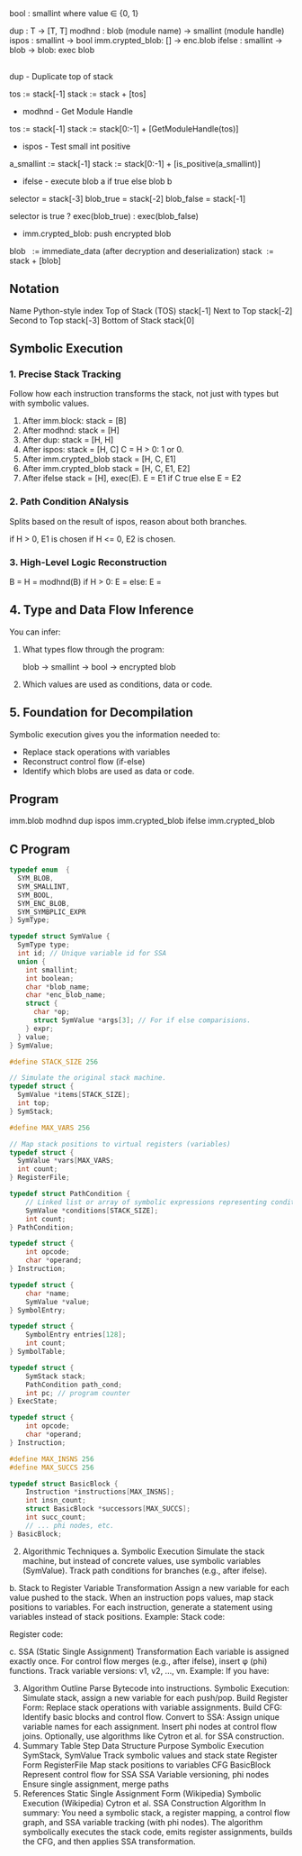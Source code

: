 ##

bool    : smallint where value ∈ {0, 1}

dup     : T -> [T, T]
modhnd  : blob (module name) → smallint (module handle)
ispos   : smallint → bool
imm.crypted_blob: [] -> enc.blob
ifelse  : smallint -> blob -> blob: exec blob

##

dup - Duplicate top of stack

tos   := stack[-1]
stack := stack + [tos]

* modhnd - Get Module Handle

tos   := stack[-1]
stack := stack[0:-1] + [GetModuleHandle(tos)]

* ispos - Test small int positive

a_smallint  := stack[-1]
stack       := stack[0:-1] + [is_positive(a_smallint)]

* ifelse - execute blob a if true else blob b

selector   = stack[-3]
blob_true  = stack[-2]
blob_false = stack[-1]

selector is true ?  exec(blob_true) : exec(blob_false)

* imm.crypted_blob: push encrypted blob

blob   := immediate_data (after decryption and deserialization)
stack  := stack + [blob]



## Notation

Name                    Python-style index
Top of Stack (TOS)      stack[-1]
Next to Top             stack[-2]
Second to Top           stack[-3]
Bottom of Stack         stack[0]

## Symbolic Execution

### 1. Precise Stack Tracking

Follow how each instruction transforms the stack, not just with types but with symbolic values.

1. After imm.block:           stack = [B]
2. After modhnd:              stack = [H]
3. After dup:                 stack = [H, H]
4. After ispos:               stack = [H, C] C = H > 0: 1 or 0.
5. After imm.crypted_blob     stack = [H, C, E1]
6. After imm.crypted_blob     stack = [H, C, E1, E2]
7. After ifelse               stack = [H],
    exec(E). E = E1 if C true else E = E2

### 2. Path Condition ANalysis

Splits based on the result of ispos, reason about both branches.

if H > 0, E1 is chosen
if H <= 0, E2 is chosen.

### 3. High-Level Logic Reconstruction

B = <blob>
H = modhnd(B)
if H > 0:
  E = <decrypted E1>
else:
  E = <decrypted E2>

## 4. Type and Data Flow Inference

You can infer:

1. What types flow through the program:

    blob -> smallint -> bool -> encrypted blob

2. Which values are used as conditions, data or code.

## 5. Foundation for Decompilation

Symbolic execution gives you the information needed to:

- Replace stack operations with variables
- Reconstruct control flow (if-else)
- Identify which blobs are used as data or code.

## Program

imm.blob
modhnd
dup
ispos
imm.crypted_blob
ifelse
imm.crypted_blob


## C Program

```C
typedef enum  {
  SYM_BLOB,
  SYM_SMALLINT,
  SYM_BOOL,
  SYM_ENC_BLOB,
  SYM_SYMBPLIC_EXPR
} SymType;

typedef struct SymValue {
  SymType type;
  int id; // Unique variable id for SSA
  union {
    int smallint;
    int boolean;
    char *blob_name;
    char *enc_blob_name;
    struct {
      char *op;
      struct SymValue *args[3]; // For if else comparisions.
    } expr;
  } value;
} SymValue;

#define STACK_SIZE 256

// Simulate the original stack machine.
typedef struct {
  SymValue *items[STACK_SIZE];
  int top;
} SymStack;

#define MAX_VARS 256

// Map stack positions to virtual registers (variables)
typedef struct {
  SymValue *vars[MAX_VARS;
  int count;
} RegisterFile;

typedef struct PathCondition {
    // Linked list or array of symbolic expressions representing conditions
    SymValue *conditions[STACK_SIZE];
    int count;
} PathCondition;

typedef struct {
    int opcode;
    char *operand;
} Instruction;

typedef struct {
    char *name;
    SymValue *value;
} SymbolEntry;

typedef struct {
    SymbolEntry entries[128];
    int count;
} SymbolTable;

typedef struct {
    SymStack stack;
    PathCondition path_cond;
    int pc; // program counter
} ExecState;

typedef struct {
    int opcode;
    char *operand;
} Instruction;

#define MAX_INSNS 256
#define MAX_SUCCS 256

typedef struct BasicBlock {
    Instruction *instructions[MAX_INSNS];
    int insn_count;
    struct BasicBlock *successors[MAX_SUCCS];
    int succ_count;
    // ... phi nodes, etc.
} BasicBlock;

```
2. Algorithmic Techniques
a. Symbolic Execution
Simulate the stack machine, but instead of concrete values, use symbolic variables (SymValue).
Track path conditions for branches (e.g., after ifelse).

b. Stack to Register Variable Transformation
Assign a new variable for each value pushed to the stack.
When an instruction pops values, map stack positions to variables.
For each instruction, generate a statement using variables instead of stack positions.
Example: Stack code:

Register code:

c. SSA (Static Single Assignment) Transformation
Each variable is assigned exactly once.
For control flow merges (e.g., after ifelse), insert φ (phi) functions.
Track variable versions: v1, v2, ..., vn.
Example: If you have:

3. Algorithm Outline
Parse Bytecode into instructions.
Symbolic Execution: Simulate stack, assign a new variable for each push/pop.
Build Register Form: Replace stack operations with variable assignments.
Build CFG: Identify basic blocks and control flow.
Convert to SSA:
Assign unique variable names for each assignment.
Insert phi nodes at control flow joins.
Optionally, use algorithms like Cytron et al. for SSA construction.
4. Summary Table
Step	Data Structure	Purpose
Symbolic Execution	SymStack, SymValue	Track symbolic values and stack state
Register Form	RegisterFile	Map stack positions to variables
CFG	BasicBlock	Represent control flow for SSA
SSA	Variable versioning, phi nodes	Ensure single assignment, merge paths
5. References
Static Single Assignment Form (Wikipedia)
Symbolic Execution (Wikipedia)
Cytron et al. SSA Construction Algorithm
In summary:
You need a symbolic stack, a register mapping, a control flow graph, and SSA variable tracking (with phi nodes). The algorithm symbolically executes the stack code, emits register assignments, builds the CFG, and then applies SSA transformation.
